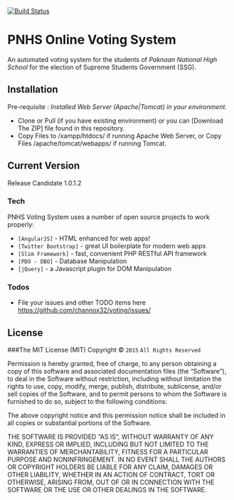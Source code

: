 [![Build Status](https://travis-ci.org/channox32/migrated-voting.svg?branch=master)](https://travis-ci.org/channox32/migrated-voting)
# PNHS Online Voting System 

An automated voting system for the students of *Paknaan National High School* for the election of Supreme Students Government (SSG).

## Installation
  Pre-requisite : *Installed Web Server (Apache|Tomcat) in your environment.*
  - Clone or Pull (if you have existing environment) or you can [Download The ZIP] file found in this repository.
  - Copy Files to /xampp/htdocs/ if running Apache Web Server, or Copy Files /apache/tomcat/webapps/ if running Tomcat.
  
## Current Version 
  Release Candidate 1.0.1.2
  
### Tech

PNHS Voting System uses a number of open source projects to work properly:

* `[AngularJS]` - HTML enhanced for web apps!
* `[Twitter Bootstrap]` - great UI boilerplate for modern web apps
* `[Slim Framework]` - fast, convenient PHP RESTful API framework
* `[PDO - DBO]` - Database Manipulation
* `[jQuery]` - a Javascript plugin for DOM Manipulation
  
### Todos
 - File your issues and other TODO items here https://github.com/channox32/voting/issues/

## License
###The MIT License (MIT)
Copyright © `2015` `All Rights Reserved`

Permission is hereby granted, free of charge, to any person
obtaining a copy of this software and associated documentation
files (the “Software”), to deal in the Software without
restriction, including without limitation the rights to use,
copy, modify, merge, publish, distribute, sublicense, and/or sell
copies of the Software, and to permit persons to whom the
Software is furnished to do so, subject to the following
conditions:

The above copyright notice and this permission notice shall be
included in all copies or substantial portions of the Software.

THE SOFTWARE IS PROVIDED “AS IS”, WITHOUT WARRANTY OF ANY KIND,
EXPRESS OR IMPLIED, INCLUDING BUT NOT LIMITED TO THE WARRANTIES
OF MERCHANTABILITY, FITNESS FOR A PARTICULAR PURPOSE AND
NONINFRINGEMENT. IN NO EVENT SHALL THE AUTHORS OR COPYRIGHT
HOLDERS BE LIABLE FOR ANY CLAIM, DAMAGES OR OTHER LIABILITY,
WHETHER IN AN ACTION OF CONTRACT, TORT OR OTHERWISE, ARISING
FROM, OUT OF OR IN CONNECTION WITH THE SOFTWARE OR THE USE OR
OTHER DEALINGS IN THE SOFTWARE.
